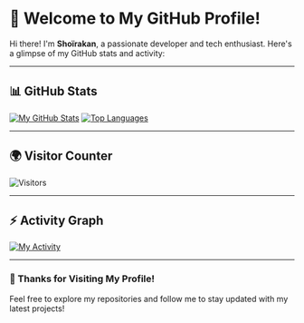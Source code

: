 # 👋 Welcome to My GitHub Profile!

Hi there! I'm **Shoïrakan**, a passionate developer and tech enthusiast. Here's a glimpse of my GitHub stats and activity:

---

## 📊 **GitHub Stats**

[![My GitHub Stats](https://github-readme-stats.vercel.app/api?username=shoirakan-td)](https://github.com/anuraghazra/github-readme-stats)
[![Top Languages](https://github-readme-stats.vercel.app/api/top-langs/?username=shoirakan-td)](https://github.com/anuraghazra/github-readme-stats)

---

## 🌍 **Visitor Counter**

![Visitors](https://visitor-badge.glitch.me/badge?page_id=shoirakan-td.shoirakan-td)

---

## ⚡ **Activity Graph**

[![My Activity](https://activity-graph.herokuapp.com/graph?username=shoirakan-td&theme=react-dark)](https://github.com/ashutosh00710/github-readme-activity-graph)

---

### 🎉 Thanks for Visiting My Profile!
Feel free to explore my repositories and follow me to stay updated with my latest projects!
